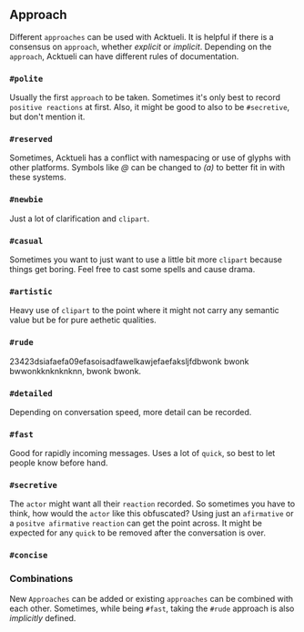 ## Approach
Different `approaches` can be used with Acktueli.  It is helpful if there is a consensus on `approach`, whether _explicit_ or _implicit_.  Depending on the `approach`, Acktueli can have different rules of documentation.

### `#polite`
Usually the first `approach` to be taken.  Sometimes it's only best to record `positive reactions` at first.  Also, it might be good to also to be `#secretive`, but don't mention it.

### `#reserved`
Sometimes, Acktueli has a conflict with namespacing or use of glyphs with other platforms.  Symbols like _@_ can be changed to _(a)_ to better fit in with these systems.

### `#newbie`
Just a lot of clarification and `clipart`.

### `#casual` 
Sometimes you want to just want to use a little bit more `clipart` because things get boring.  Feel free to cast some spells and cause drama.

### `#artistic`
Heavy use of `clipart` to the point where it might not carry any semantic value but be for pure aethetic qualities.

### `#rude`
23423dsiafaefa09efasoisadfawelkawjefaefaksljfdbwonk bwonk bwwonkknknknknn, bwonk bwonk.

### `#detailed`
Depending on conversation speed, more detail can be recorded.  

### `#fast`
Good for rapidly incoming messages.  Uses a lot of `quick`, so best to let people know before hand.

### `#secretive`
The `actor` might want all their `reaction` recorded.  So sometimes you have to think, how would the `actor` like this obfuscated?  Using just an `afirmative` or a `positve afirmative` `reaction` can get the point across.  It might be expected for any `quick` to be removed after the conversation is over.

### `#concise`

### Combinations
New `Approaches` can be added or existing `approaches` can be combined with each other.  Sometimes, while being `#fast`, taking the `#rude` approach is also _implicitly_ defined.